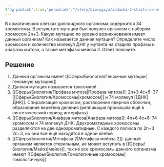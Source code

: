 ```yaml
---
{"dg-publish":true,"permalink":"/sfery/biologiya/zadacha-2-chasti-na-mutanta-2n-3/","tags":["Общаябиология"]}
---
```


В соматических клетках диплоидного организма содержится 34 хромосомы. В результате мутации был получен организм с набором хромосом 2n+3. Какую мутацию по уровню возникновения имеет данный организм? Как называется данная мутация? Определите число хромосом и количество молекул ДНК у мутанта на стадиях профазы и анафазы митоза, а также метафазы мейоза II. Ответ поясните.
## Решение 
1. Данный организм имеет [[Сферы/Биология/Геномные мутации\|геномную мутацию]]  
2. Данная мутация называется трисомией
3. [[Сферы/Биология/Профаза митоза\|Профаза митоза]]: 2n+3 4c+6: 37 [[Сферы/Биология/Хромосомы\|хромосом]] и 74 молекул [[ДНК\|ДНК]]. Спирализация хромосом, растворение ядерной оболочки, образование веретена деления (репликация произошла ещё в синтетичесский период интерфазы)
4. [[Сферы/Биология/Анафаза митоза\|Анафаза митоза]]: 4n+6 4c+6: 74 хромосом и 74 молекул ДНК. Двухроматидные хромосомы разделяются на две однохроматидные. С каждого полюса по 2n+3 2c+3, но они всё ещё находятся в одной клетке
5. [[Сферы/Биология/Метафаза 2\|Метафаза мейоза 2]]: данный организм является стерильным, не может вступать в [[Сферы/Биология/Мейоз\|мейоз]], так не все хромосомы данного организма имеют [[Сферы/Биология/Гомологичные хромосомы\|гомологичную]] 